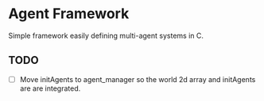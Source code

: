 # Agent Framework
Simple framework easily defining multi-agent systems in C.

## TODO
 - [ ] Move initAgents to agent_manager so the world 2d array and initAgents are
       are integrated.